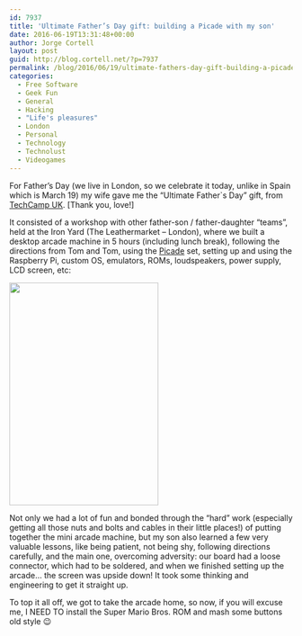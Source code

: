 ```yaml
---
id: 7937
title: 'Ultimate Father’s Day gift: building a Picade with my son'
date: 2016-06-19T13:31:48+00:00
author: Jorge Cortell
layout: post
guid: http://blog.cortell.net/?p=7937
permalink: /blog/2016/06/19/ultimate-fathers-day-gift-building-a-picade-with-my-son/
categories:
  - Free Software
  - Geek Fun
  - General
  - Hacking
  - "Life's pleasures"
  - London
  - Personal
  - Technology
  - Technolust
  - Videogames
---
```

For Father’s Day (we live in London, so we celebrate it today, unlike in Spain which is March 19) my wife gave me the “Ultimate Father`s Day” gift, from <a href="http://www.techcamp.org.uk/ultimatedad" target="_blank">TechCamp UK</a>. [Thank you, love!]

It consisted of a workshop with other father-son / father-daughter “teams”, held at the Iron Yard (The Leathermarket – London), where we built a desktop arcade machine in 5 hours (including lunch break), following the directions from Tom and Tom, using the <a href="https://shop.pimoroni.com/collections/picade-and-arcade" target="_blank">Picade</a> set, setting up and using the Raspberry Pi, custom OS, emulators, ROMs, loudspeakers, power supply, LCD screen, etc:

<img class="aligncenter" src="http://www.techcamp.org.uk/images/events/Picade3.jpg" width="265" height="396" />

Not only we had a lot of fun and bonded through the “hard” work (especially getting all those nuts and bolts and cables in their little places!) of putting together the mini arcade machine, but my son also learned a few very valuable lessons, like being patient, not being shy, following directions carefully, and the main one, overcoming adversity: our board had a loose connector, which had to be soldered, and when we finished setting up the arcade… the screen was upside down! It took some thinking and engineering to get it straight up.

To top it all off, we got to take the arcade home, so now, if you will excuse me, I NEED TO install the Super Mario Bros. ROM and mash some buttons old style 😉